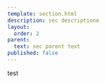```yaml
---
template: section.html
description: sec descriptione
layout:
  order: 2
parent:
  text: sec parent text
published: false
---
```


test
